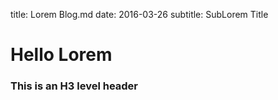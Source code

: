 title: Lorem Blog.md
date: 2016-03-26
subtitle: SubLorem Title

# Hello Lorem

### This is an H3 level header